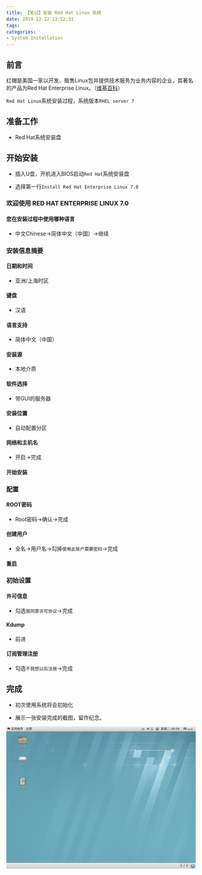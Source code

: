 ```yaml
---
title: 【笔记】安装 Red Hat Linux 系统
date: 2019-12-22 13:52:31
tags:
categories:
- System Installation
---
```


## 前言

红帽是美国一家以开发、贩售Linux包并提供技术服务为业务内容的企业，其著名的产品为Red Hat Enterprise Linux。（[维基百科](https://zh.wikipedia.org/wiki/紅帽公司)）

`Red Hat Linux`系统安装过程，系统版本`RHEL server 7`

<!--more-->

## 准备工作

- Red Hat系统安装盘

## 开始安装

- 插入U盘，开机进入BIOS启动`Red Hat`系统安装盘

- 选择第一行`Install Red Hat Enterprise Linux 7.0`

### 欢迎使用 RED HAT ENTERPRISE LINUX 7.0

#### 您在安装过程中使用哪种语言

- 中文Chinese->简体中文（中国）->继续

### 安装信息摘要

#### 日期和时间

- 亚洲/上海时区

#### 键盘

- 汉语

#### 语言支持

- 简体中文（中国）

#### 安装源

- 本地介质 

#### 软件选择

- 带GUI的服务器

#### 安装位置

- 自动配置分区

#### 网络和主机名

- 开启->完成

#### 开始安装

### 配置

#### ROOT密码

- Root密码->确认->完成

#### 创建用户

- 全名->用户名->勾掉`使用此账户需要密码`->完成

#### 重启

### 初始设置

#### 许可信息

- 勾选`我同意许可协议`->完成

#### Kdump

- 前进

#### 订阅管理注册

- 勾选`不我想以后注册`->完成

## 完成

- 初次使用系统将会初始化

- 展示一张安装完成的截图，留作纪念。

![01.png](/images/20191222135231/01.png)